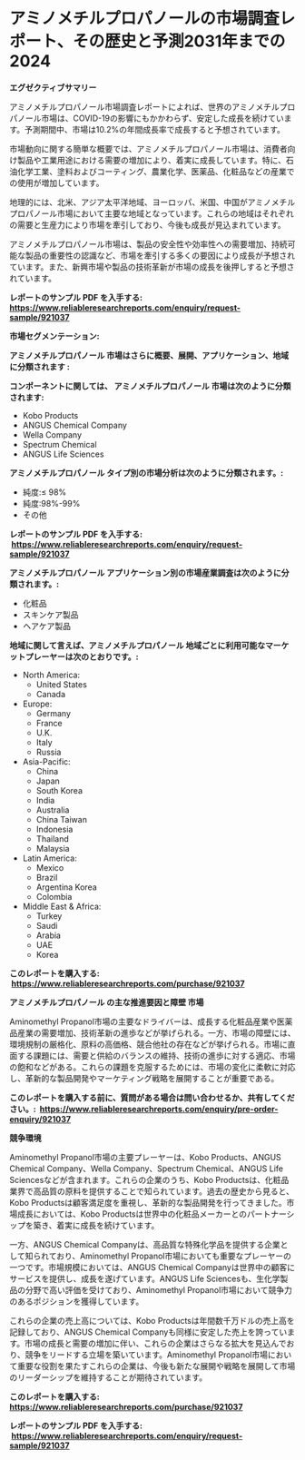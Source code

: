 <p><h1>アミノメチルプロパノールの市場調査レポート、その歴史と予測2031年までの2024</h1></p><p><strong>エグゼクティブサマリー</strong></p>
<p><p>アミノメチルプロパノール市場調査レポートによれば、世界のアミノメチルプロパノール市場は、COVID-19の影響にもかかわらず、安定した成長を続けています。予測期間中、市場は10.2%の年間成長率で成長すると予想されています。</p><p>市場動向に関する簡単な概要では、アミノメチルプロパノール市場は、消費者向け製品や工業用途における需要の増加により、着実に成長しています。特に、石油化学工業、塗料およびコーティング、農業化学、医薬品、化粧品などの産業での使用が増加しています。</p><p>地理的には、北米、アジア太平洋地域、ヨーロッパ、米国、中国がアミノメチルプロパノール市場において主要な地域となっています。これらの地域はそれぞれの需要と生産力により市場を牽引しており、今後も成長が見込まれています。</p><p>アミノメチルプロパノール市場は、製品の安全性や効率性への需要増加、持続可能な製品の重要性の認識など、市場を牽引する多くの要因により成長が予想されています。また、新興市場や製品の技術革新が市場の成長を後押しすると予想されています。</p></p>
<p><strong>レポートのサンプル PDF を入手する: <a href="https://www.reliableresearchreports.com/enquiry/request-sample/921037">https://www.reliableresearchreports.com/enquiry/request-sample/921037</a></strong></p>
<p><strong>市場セグメンテーション:</strong></p>
<p><strong> アミノメチルプロパノール 市場はさらに概要、展開、アプリケーション、地域に分類されます :</strong></p>
<p><strong>コンポーネントに関しては、 アミノメチルプロパノール 市場は次のように分類されます: &nbsp;</strong></p>
<p><ul><li>Kobo Products</li><li>ANGUS Chemical Company</li><li>Wella Company</li><li>Spectrum Chemical</li><li>ANGUS Life Sciences</li></ul></p>
<p><strong> アミノメチルプロパノール タイプ別の市場分析は次のように分類されます。:</strong></p>
<p><ul><li>純度:≤ 98%</li><li>純度:98%-99%</li><li>その他</li></ul></p>
<p><strong>レポートのサンプル PDF を入手する: &nbsp;<a href="https://www.reliableresearchreports.com/enquiry/request-sample/921037">https://www.reliableresearchreports.com/enquiry/request-sample/921037</a></strong></p>
<p><strong> アミノメチルプロパノール アプリケーション別の市場産業調査は次のように分類されます。:</strong></p>
<p><ul><li>化粧品</li><li>スキンケア製品</li><li>ヘアケア製品</li></ul></p>
<p><strong>地域に関して言えば、アミノメチルプロパノール 地域ごとに利用可能なマーケットプレーヤーは次のとおりです。:</strong></p>
<p><ul>
    <li>
        North America:
        <ul>
            <li>United States</li>
            <li>Canada</li>
        </ul>
    </li>
    <li>
        Europe:
        <ul>
            <li>Germany</li>
            <li>France</li>
            <li>U.K.</li>
            <li>Italy</li>
            <li>Russia</li>
        </ul>
    </li>
    <li>
        Asia-Pacific:
        <ul>
            <li>China</li>
            <li>Japan</li>
            <li>South Korea</li>
            <li>India</li>
            <li>Australia</li>
            <li>China Taiwan</li>
            <li>Indonesia</li>
            <li>Thailand</li>
            <li>Malaysia</li>
        </ul>
    </li>
    <li>
        Latin America:
        <ul>
            <li>Mexico</li>
            <li>Brazil</li>
            <li>Argentina Korea</li>
            <li>Colombia</li>
        </ul>
    </li>
    <li>
        Middle East & Africa:
        <ul>
            <li>Turkey</li>
            <li>Saudi</li>
            <li>Arabia</li>
            <li>UAE</li>
            <li>Korea</li>
        </ul>
    </li>
    </ul></p>
<p><strong>このレポートを購入する: &nbsp;<a href="https://www.reliableresearchreports.com/purchase/921037">https://www.reliableresearchreports.com/purchase/921037</a></strong></p>
<p><strong>アミノメチルプロパノール の主な推進要因と障壁 市場</strong></p>
<p><p>Aminomethyl Propanol市場の主要なドライバーは、成長する化粧品産業や医薬品産業の需要増加、技術革新の進歩などが挙げられる。一方、市場の障壁には、環境規制の厳格化、原料の高価格、競合他社の存在などが挙げられる。市場に直面する課題には、需要と供給のバランスの維持、技術の進歩に対する適応、市場の飽和などがある。これらの課題を克服するためには、市場の変化に柔軟に対応し、革新的な製品開発やマーケティング戦略を展開することが重要である。</p></p>
<p><strong>このレポートを購入する前に、質問がある場合は問い合わせるか、共有してください。:&nbsp; <a href="https://www.reliableresearchreports.com/enquiry/pre-order-enquiry/921037">https://www.reliableresearchreports.com/enquiry/pre-order-enquiry/921037</a></strong></p>
<p><strong>競争環境</strong></p>
<p><p>Aminomethyl Propanol市場の主要プレーヤーは、Kobo Products、ANGUS Chemical Company、Wella Company、Spectrum Chemical、ANGUS Life Sciencesなどが含まれます。これらの企業のうち、Kobo Productsは、化粧品業界で高品質の原料を提供することで知られています。過去の歴史から見ると、Kobo Productsは顧客満足度を重視し、革新的な製品開発を行ってきました。市場成長においては、Kobo Productsは世界中の化粧品メーカーとのパートナーシップを築き、着実に成長を続けています。</p><p>一方、ANGUS Chemical Companyは、高品質な特殊化学品を提供する企業として知られており、Aminomethyl Propanol市場においても重要なプレーヤーの一つです。市場規模においては、ANGUS Chemical Companyは世界中の顧客にサービスを提供し、成長を遂げています。ANGUS Life Sciencesも、生化学製品の分野で高い評価を受けており、Aminomethyl Propanol市場において競争力のあるポジションを獲得しています。</p><p>これらの企業の売上高については、Kobo Productsは年間数千万ドルの売上高を記録しており、ANGUS Chemical Companyも同様に安定した売上を誇っています。市場の成長と需要の増加に伴い、これらの企業はさらなる拡大を見込んでおり、競争をリードする立場を築いています。Aminomethyl Propanol市場において重要な役割を果たすこれらの企業は、今後も新たな展開や戦略を展開して市場のリーダーシップを維持することが期待されています。</p></p>
<p><strong>このレポートを購入する: &nbsp; <a href="https://www.reliableresearchreports.com/purchase/921037">https://www.reliableresearchreports.com/purchase/921037</a></strong></p>
<p><strong>レポートのサンプル PDF を入手する: &nbsp;<a href="https://www.reliableresearchreports.com/enquiry/request-sample/921037">https://www.reliableresearchreports.com/enquiry/request-sample/921037</a></strong><strong></strong></p>
<p>&nbsp;</p>
